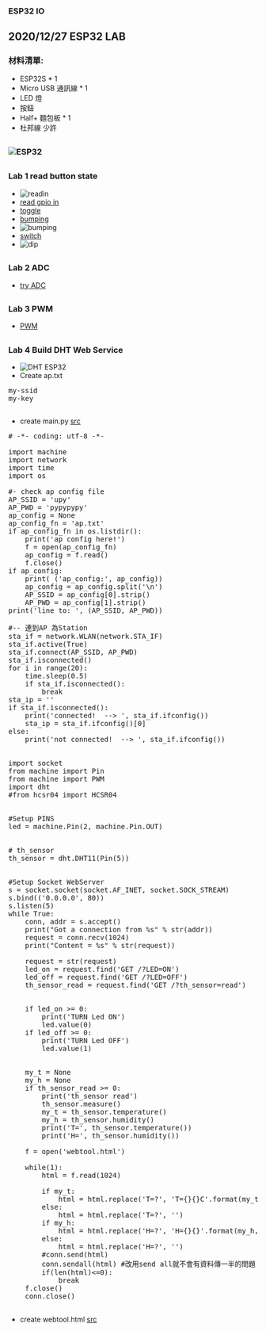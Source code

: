 ### ESP32 IO
## 2020/12/27 ESP32 LAB
### 材料清單:
* ESP32S * 1
* Micro USB 通訊線 * 1
* LED 燈
* 按鈕
* Half+ 麵包板 * 1
* 杜邦線 少許
##
### ![ESP32](https://github.com/jumbokh/esp32-class/blob/master/images/ESP32s-pinout.png)
##
### Lab 1 read button state
* ![readin](https://github.com/jumbokh/esp32-class/blob/master/images/ESP32-button-sw_bb.jpg)
* [read gpio in](https://github.com/jumbokh/esp32-class/blob/master/hs1227/readin.py)
* [toggle](https://github.com/jumbokh/esp32-class/blob/master/hs1227/toggle.py)
* [bumping](https://github.com/jumbokh/esp32-class/blob/master/hs1227/bump.py)
* ![bumping](https://github.com/jumbokh/esp32-class/blob/master/images/bumping.png)
* [switch](https://github.com/jumbokh/esp32-class/blob/master/hs1227/switch-led.py)
* ![dip](https://github.com/jumbokh/esp32-class/blob/master/images/dip.png)
##
### Lab 2 ADC
* [try ADC](https://github.com/jumbokh/esp32-class/blob/master/hs1227/try-adc.py)
##
### Lab 3 PWM
* [PWM](https://github.com/jumbokh/esp32-class/blob/master/hs1227/pwm-led.py)
##
### Lab 4 Build DHT Web Service
* ![DHT ESP32](https://github.com/jumbokh/esp32-class/blob/master/images/dht11-esp32.jpg)
* Create ap.txt
<pre>
my-ssid
my-key
</pre>
##
* create main.py [src](https://github.com/jumbokh/esp32-class/blob/master/hs1227/main.py)
<pre>
# -*- coding: utf-8 -*-

import machine
import network
import time
import os

#- check ap config file
AP_SSID = 'upy'
AP_PWD = 'pypypypy'
ap_config = None
ap_config_fn = 'ap.txt'
if ap_config_fn in os.listdir():
    print('ap config here!')
    f = open(ap_config_fn)
    ap_config = f.read()
    f.close()
if ap_config:
    print( ('ap_config:', ap_config))
    ap_config = ap_config.split('\n')
    AP_SSID = ap_config[0].strip()
    AP_PWD = ap_config[1].strip()
print('line to: ', (AP_SSID, AP_PWD))

#-- 連到AP 為Station
sta_if = network.WLAN(network.STA_IF)
sta_if.active(True)
sta_if.connect(AP_SSID, AP_PWD)
sta_if.isconnected()
for i in range(20):
    time.sleep(0.5)
    if sta_if.isconnected():
        break
sta_ip = ''
if sta_if.isconnected():
    print('connected!  --> ', sta_if.ifconfig())
    sta_ip = sta_if.ifconfig()[0]
else:
    print('not connected!  --> ', sta_if.ifconfig())


import socket
from machine import Pin
from machine import PWM
import dht
#from hcsr04 import HCSR04


#Setup PINS
led = machine.Pin(2, machine.Pin.OUT)


# th_sensor
th_sensor = dht.DHT11(Pin(5))


#Setup Socket WebServer
s = socket.socket(socket.AF_INET, socket.SOCK_STREAM)
s.bind(('0.0.0.0', 80))
s.listen(5)
while True:
    conn, addr = s.accept()
    print("Got a connection from %s" % str(addr))
    request = conn.recv(1024)
    print("Content = %s" % str(request))

    request = str(request)
    led_on = request.find('GET /?LED=ON')
    led_off = request.find('GET /?LED=OFF')
    th_sensor_read = request.find('GET /?th_sensor=read')


    if led_on >= 0:
        print('TURN Led ON')
        led.value(0)
    if led_off >= 0:
        print('TURN Led OFF')
        led.value(1)
   

    my_t = None
    my_h = None
    if th_sensor_read >= 0:
        print('th_sensor read')
        th_sensor.measure()    
        my_t = th_sensor.temperature()  
        my_h = th_sensor.humidity()
        print('T=', th_sensor.temperature())
        print('H=', th_sensor.humidity())

    f = open('webtool.html')

    while(1):
        html = f.read(1024)

        if my_t:
            html = html.replace('T=?', 'T={}{}C'.format(my_t,'\u00b0'))
        else:
            html = html.replace('T=?', '')
        if my_h:
            html = html.replace('H=?', 'H={}{}'.format(my_h,'%'))
        else:
            html = html.replace('H=?', '')
        #conn.send(html)
        conn.sendall(html) #改用send all就不會有資料傳一半的問題
        if(len(html)<=0):
            break
    f.close()
    conn.close()
</pre>
##
* create webtool.html [src](https://github.com/jumbokh/esp32-class/blob/master/hs1227/webtool.html)
##
